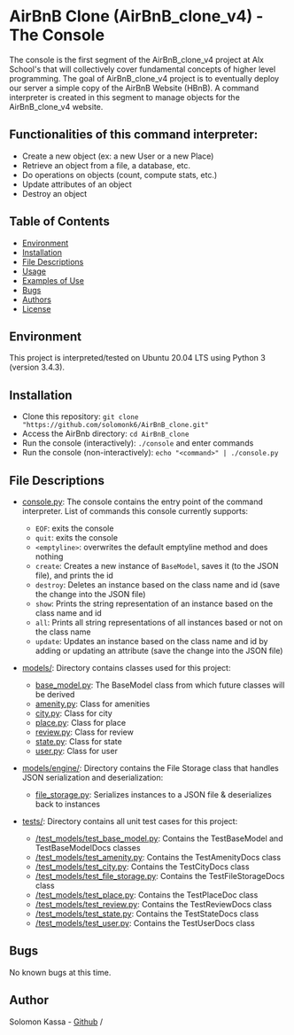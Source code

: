 # AirBnB Clone (AirBnB_clone_v4) - The Console

The console is the first segment of the AirBnB_clone_v4 project at Alx School's that will collectively cover fundamental concepts of higher level programming. The goal of AirBnB_clone_v4 project is to eventually deploy our server a simple copy of the AirBnB Website (HBnB). A command interpreter is created in this segment to manage objects for the AirBnB_clone_v4 website.

## Functionalities of this command interpreter:

- Create a new object (ex: a new User or a new Place)
- Retrieve an object from a file, a database, etc.
- Do operations on objects (count, compute stats, etc.)
- Update attributes of an object
- Destroy an object

## Table of Contents

- [Environment](#environment)
- [Installation](#installation)
- [File Descriptions](#file-descriptions)
- [Usage](#usage)
- [Examples of Use](#examples-of-use)
- [Bugs](#bugs)
- [Authors](#authors)
- [License](#license)

## Environment

This project is interpreted/tested on Ubuntu 20.04 LTS using Python 3 (version 3.4.3).

## Installation

- Clone this repository: `git clone "https://github.com/solomonk6/AirBnB_clone.git"`
- Access the AirBnb directory: `cd AirBnB_clone`
- Run the console (interactively): `./console` and enter commands
- Run the console (non-interactively): `echo "<command>" | ./console.py`

## File Descriptions

- [console.py](console.py): The console contains the entry point of the command interpreter. List of commands this console currently supports:
  - `EOF`: exits the console 
  - `quit`: exits the console
  - `<emptyline>`: overwrites the default emptyline method and does nothing
  - `create`: Creates a new instance of `BaseModel`, saves it (to the JSON file), and prints the id
  - `destroy`: Deletes an instance based on the class name and id (save the change into the JSON file)
  - `show`: Prints the string representation of an instance based on the class name and id
  - `all`: Prints all string representations of all instances based or not on the class name
  - `update`: Updates an instance based on the class name and id by adding or updating an attribute (save the change into the JSON file)

- [models/](/models): Directory contains classes used for this project:
  - [base_model.py](/models/base_model.py): The BaseModel class from which future classes will be derived
  - [amenity.py](/models/amenity.py): Class for amenities
  - [city.py](/models/city.py): Class for city
  - [place.py](/models/place.py): Class for place
  - [review.py](/models/review.py): Class for review
  - [state.py](/models/state.py): Class for state
  - [user.py](/models/user.py): Class for user

- [models/engine/](/models/engine): Directory contains the File Storage class that handles JSON serialization and deserialization:
  - [file_storage.py](/models/engine/file_storage.py): Serializes instances to a JSON file & deserializes back to instances

- [tests/](/tests): Directory contains all unit test cases for this project:
  - [/test_models/test_base_model.py](/tests/test_models/test_base_model.py): Contains the TestBaseModel and TestBaseModelDocs classes
  - [/test_models/test_amenity.py](/tests/test_models/test_amenity.py): Contains the TestAmenityDocs class
  - [/test_models/test_city.py](/tests/test_models/test_city.py): Contains the TestCityDocs class
  - [/test_models/test_file_storage.py](/tests/test_models/test_file_storage.py): Contains the TestFileStorageDocs class
  - [/test_models/test_place.py](/tests/test_models/test_place.py): Contains the TestPlaceDoc class
  - [/test_models/test_review.py](/tests/test_models/test_review.py): Contains the TestReviewDocs class
  - [/test_models/test_state.py](/tests/test_models/test_state.py): Contains the TestStateDocs class
  - [/test_models/test_user.py](/tests/test_models/test_user.py): Contains the TestUserDocs class


## Bugs
No known bugs at this time. 

## Author
Solomon Kassa - [Github](https://github.com/solomonkassa) / 

